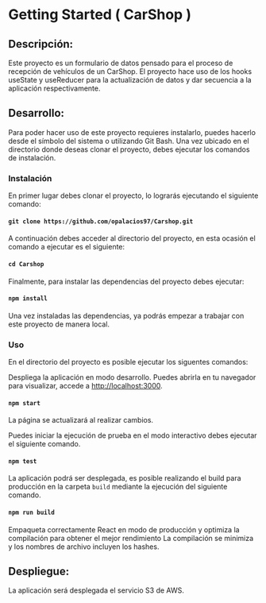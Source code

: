 # Getting Started ( CarShop )

## Descripción:

Este proyecto es un formulario de datos pensado para el proceso de recepción de vehículos de un CarShop. El proyecto hace uso de los hooks useState y useReducer para la actualización de datos y dar secuencia a la aplicación respectivamente.   

## Desarrollo:

Para poder hacer uso de este proyecto requieres instalarlo, puedes hacerlo desde el símbolo del sistema o utilizando Git Bash. Una vez ubicado en el directorio donde deseas clonar el proyecto, debes ejecutar los comandos de instalación.

### Instalación

En primer lugar debes clonar el proyecto, lo lograrás ejecutando el siguiente comando:

#### `git clone https://github.com/opalacios97/Carshop.git`

A continuación debes acceder al directorio del proyecto, en esta ocasión el comando a ejecutar es el siguiente:

#### `cd Carshop`

Finalmente, para instalar las dependencias del proyecto debes ejecutar:

#### `npm install`

Una vez instaladas las dependencias, ya podrás empezar a trabajar con este proyecto de manera local.


### Uso

En el directorio del proyecto es posible ejecutar los siguentes comandos:

Despliega la aplicación en modo desarrollo.
Puedes abrirla en tu navegador para visualizar, accede a [http://localhost:3000](http://localhost:3000).

#### `npm start`

La página se actualizará al realizar cambios.

Puedes iniciar la ejecución de prueba en el modo interactivo debes ejecutar el siguiente comando.

#### `npm test`

La aplicación podrá ser desplegada, es posible realizando el build para producción en la carpeta `build` mediante la ejecución del siguiente comando.

#### `npm run build`

Empaqueta correctamente React en modo de producción y optimiza la compilación para obtener el mejor rendimiento
La compilación se minimiza y los nombres de archivo incluyen los hashes.

## Despliegue:

La aplicación será desplegada el servicio S3 de AWS.










